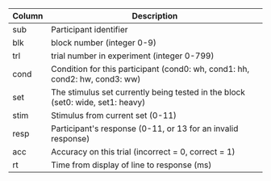 
Column     | Description
-----------|--------------------------------
sub        | Participant identifier
blk        | block number (integer 0-9)
trl        | trial number in experiment (integer 0-799)
cond       | Condition for this participant (cond0: wh, cond1: hh, cond2: hw, cond3: ww)
set        | The stimulus set currently being tested in the block (set0: wide, set1: heavy)
stim       | Stimulus from current set (0-11)
resp       | Participant's response (0-11, or 13 for an invalid response)
acc        | Accuracy on this trial (incorrect = 0, correct = 1)
rt         | Time from display of line to response (ms)
